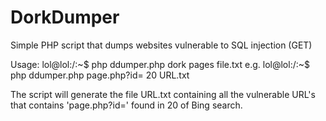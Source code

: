 # DorkDumper
Simple PHP script that dumps websites vulnerable to SQL injection (GET)

Usage:
lol@lol:/:~$ php ddumper.php dork pages file.txt
e.g.
lol@lol:/:~$ php ddumper.php page.php?id= 20 URL.txt

The script will generate the file URL.txt containing all the vulnerable URL's that contains 'page.php?id=' found in 20 of Bing search.
